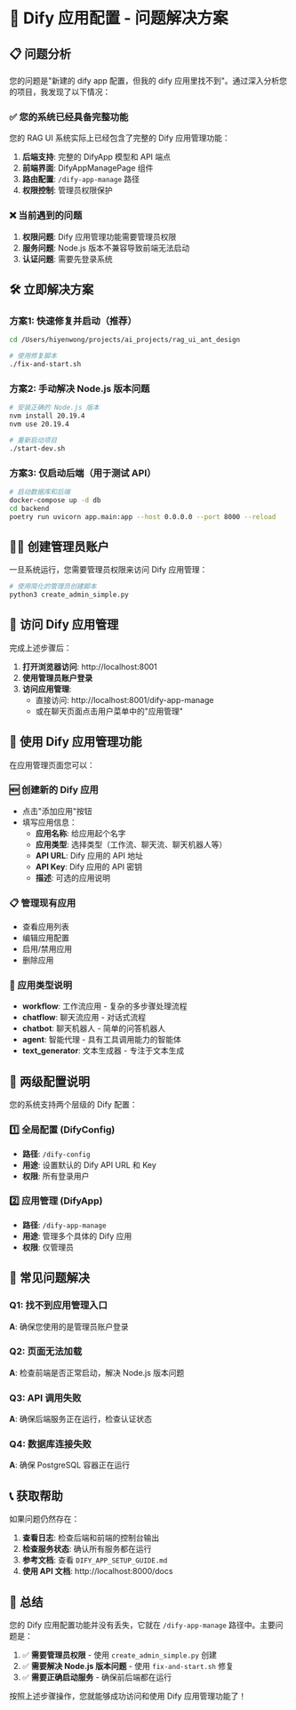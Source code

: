 # 🚀 Dify 应用配置 - 问题解决方案

## 📋 问题分析

您的问题是"新建的 dify app 配置，但我的 dify 应用里找不到"。通过深入分析您的项目，我发现了以下情况：

### ✅ 您的系统已经具备完整功能

您的 RAG UI 系统实际上已经包含了完整的 Dify 应用管理功能：

1. **后端支持**: 完整的 DifyApp 模型和 API 端点
2. **前端界面**: DifyAppManagePage 组件
3. **路由配置**: `/dify-app-manage` 路径
4. **权限控制**: 管理员权限保护

### ❌ 当前遇到的问题

1. **权限问题**: Dify 应用管理功能需要管理员权限
2. **服务问题**: Node.js 版本不兼容导致前端无法启动
3. **认证问题**: 需要先登录系统

## 🛠️ 立即解决方案

### 方案1: 快速修复并启动（推荐）

```bash
cd /Users/hiyenwong/projects/ai_projects/rag_ui_ant_design

# 使用修复脚本
./fix-and-start.sh
```

### 方案2: 手动解决 Node.js 版本问题

```bash
# 安装正确的 Node.js 版本
nvm install 20.19.4
nvm use 20.19.4

# 重新启动项目
./start-dev.sh
```

### 方案3: 仅启动后端（用于测试 API）

```bash
# 启动数据库和后端
docker-compose up -d db
cd backend
poetry run uvicorn app.main:app --host 0.0.0.0 --port 8000 --reload
```

## 👨‍💼 创建管理员账户

一旦系统运行，您需要管理员权限来访问 Dify 应用管理：

```bash
# 使用简化的管理员创建脚本
python3 create_admin_simple.py
```

## 🎯 访问 Dify 应用管理

完成上述步骤后：

1. **打开浏览器访问**: http://localhost:8001
2. **使用管理员账户登录**
3. **访问应用管理**:
   - 直接访问: http://localhost:8001/dify-app-manage
   - 或在聊天页面点击用户菜单中的"应用管理"

## 📱 使用 Dify 应用管理功能

在应用管理页面您可以：

### 🆕 创建新的 Dify 应用
- 点击"添加应用"按钮
- 填写应用信息：
  - **应用名称**: 给应用起个名字
  - **应用类型**: 选择类型（工作流、聊天流、聊天机器人等）
  - **API URL**: Dify 应用的 API 地址
  - **API Key**: Dify 应用的 API 密钥
  - **描述**: 可选的应用说明

### 📋 管理现有应用
- 查看应用列表
- 编辑应用配置
- 启用/禁用应用
- 删除应用

### 🔧 应用类型说明
- **workflow**: 工作流应用 - 复杂的多步骤处理流程
- **chatflow**: 聊天流应用 - 对话式流程
- **chatbot**: 聊天机器人 - 简单的问答机器人
- **agent**: 智能代理 - 具有工具调用能力的智能体
- **text_generator**: 文本生成器 - 专注于文本生成

## 🔄 两级配置说明

您的系统支持两个层级的 Dify 配置：

### 1️⃣ 全局配置 (DifyConfig)
- **路径**: `/dify-config`
- **用途**: 设置默认的 Dify API URL 和 Key
- **权限**: 所有登录用户

### 2️⃣ 应用管理 (DifyApp)
- **路径**: `/dify-app-manage`
- **用途**: 管理多个具体的 Dify 应用
- **权限**: 仅管理员

## 🚨 常见问题解决

### Q1: 找不到应用管理入口
**A**: 确保您使用的是管理员账户登录

### Q2: 页面无法加载
**A**: 检查前端是否正常启动，解决 Node.js 版本问题

### Q3: API 调用失败
**A**: 确保后端服务正在运行，检查认证状态

### Q4: 数据库连接失败
**A**: 确保 PostgreSQL 容器正在运行

## 📞 获取帮助

如果问题仍然存在：

1. **查看日志**: 检查后端和前端的控制台输出
2. **检查服务状态**: 确认所有服务都在运行
3. **参考文档**: 查看 `DIFY_APP_SETUP_GUIDE.md`
4. **使用 API 文档**: http://localhost:8000/docs

## 🎉 总结

您的 Dify 应用配置功能并没有丢失，它就在 `/dify-app-manage` 路径中。主要问题是：

1. ✅ **需要管理员权限** - 使用 `create_admin_simple.py` 创建
2. ✅ **需要解决 Node.js 版本问题** - 使用 `fix-and-start.sh` 修复
3. ✅ **需要正确启动服务** - 确保前后端都在运行

按照上述步骤操作，您就能够成功访问和使用 Dify 应用管理功能了！
